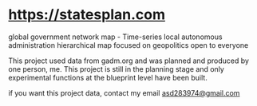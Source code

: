# https://statesplan.com
 global government network map - Time-series local autonomous administration hierarchical map focused on geopolitics open to everyone

This project used data from gadm.org and was planned and produced by one person, me.
This project is still in the planning stage and only experimental functions at the blueprint level have been built.

if you want this project data, contact my email asd283974@gmail.com

